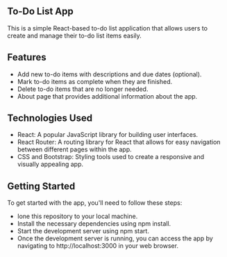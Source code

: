 ## **To-Do List App**
This is a simple React-based to-do list application that allows users to create and manage their to-do list items easily.

## **Features**
- Add new to-do items with descriptions and due dates (optional).
- Mark to-do items as complete when they are finished.
- Delete to-do items that are no longer needed.
- About page that provides additional information about the app.
## **Technologies Used**
- React: A popular JavaScript library for building user interfaces.
- React Router: A routing library for React that allows for easy navigation between different pages within the app.
- CSS and Bootstrap: Styling tools used to create a responsive and visually appealing app.
## **Getting Started**
To get started with the app, you'll need to follow these steps:

- lone this repository to your local machine.
- Install the necessary dependencies using npm install.
- Start the development server using npm start.
- Once the development server is running, you can access the app by navigating to http://localhost:3000 in your web browser.